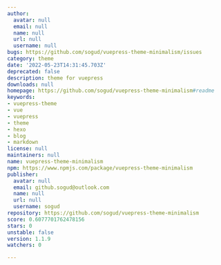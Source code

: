 ```yaml
---
author:
  avatar: null
  email: null
  name: null
  url: null
  username: null
bugs: https://github.com/sogud/vuepress-theme-minimalism/issues
category: theme
date: '2022-05-23T14:31:45.703Z'
deprecated: false
description: theme for vuepress
downloads: null
homepage: https://github.com/sogud/vuepress-theme-minimalism#readme
keywords:
- vuepress-theme
- vue
- vuepress
- theme
- hexo
- blog
- markdown
license: null
maintainers: null
name: vuepress-theme-minimalism
npm: https://www.npmjs.com/package/vuepress-theme-minimalism
publisher:
  avatar: null
  email: github.sogud@outlook.com
  name: null
  url: null
  username: sogud
repository: https://github.com/sogud/vuepress-theme-minimalism
score: 0.6077701762478156
stars: 0
unstable: false
version: 1.1.9
watchers: 0

---
```



